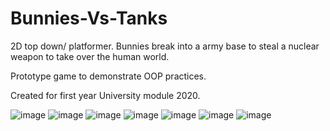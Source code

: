 # Bunnies-Vs-Tanks

2D top down/ platformer. Bunnies break into a army base to steal a nuclear weapon to take over the human world. 

Prototype game to demonstrate OOP practices.

Created for first year University module 2020.

![image](https://user-images.githubusercontent.com/58009594/147837833-9b2e7d54-ac35-4792-8c11-4e23f8d498e0.png)
![image](https://user-images.githubusercontent.com/58009594/147837844-bdf08eed-186e-4044-b8e1-2f86fced0f70.png)
![image](https://user-images.githubusercontent.com/58009594/147837862-0a51bccf-43c2-496b-a032-3facad6ceae8.png)
![image](https://user-images.githubusercontent.com/58009594/147837872-28e52b10-c589-4fe3-a706-fa9f3661f863.png)
![image](https://user-images.githubusercontent.com/58009594/147837888-cea7e25f-5045-48bf-ad04-768e6553a553.png)
![image](https://user-images.githubusercontent.com/58009594/147837909-5a306359-acac-42dd-85c5-b4b4f0aa58ff.png)
![image](https://user-images.githubusercontent.com/58009594/147837915-f89ff391-4313-468f-9922-8df5881df972.png)
